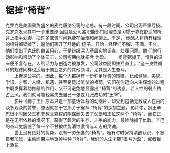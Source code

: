 # 锯掉“椅背”
克罗克是美国颇负盛名的麦克唐纳公司的老总。有一段时间，公司出现严重亏损。克罗克发现其中一个重要原 因就是公司各职能部门经理总是习惯于靠在舒适的椅背上指手划脚，把许多宝贵时间耗费在抽烟和闲聊上。于是， 他派人将所有经理的椅背都锯掉了，逼他们离开了舒适的 椅子。开始，经理们不解、不满。不久，他们悟出了克氏的良苦用心，于是纷纷深入基层实地调查、处理问题。他 们的行动影响和带动了全体员工，公司短期内就扭亏 为盈。 
　　椅背锯掉了，惰性的温床便不复存在，人的活力与创造力被激发，公司效益随即扶摇直上。"这一良性循环的规律同样也适用于商业之外的其他领域，尤其是人生奋斗。  
　　上帝是公平的。因此，每个人都拥有一份弥足珍贵的馈赠。比如健康、美貌、学识、才智、人缘、机遇，甚至是足以倚仗的祖荫，它们在你迈向人生辉煌的过程中既发挥着助推器的作用，又不可避免地显露出 "椅背"的诱惑。若人性的弱点稍占上风，我们就可能轻易失去自己一张或几张成功的"王牌"。  
　　影片《狮子王》原本只是一部童话体裁的动画片，却受到包括无数成人在内的众多观众的赞誉，原因就在于它那关于锯掉 "椅背"的深刻主题。影片中，狮王辛巴很小时因父王死于叔父篡权的阴谋而失去了父爱和王位这两个 "椅背"，而它正是在无所依赖的境况下，获得了超常的生存、斗争的能力，最终除掉了仇敌。辛巴的奋斗史震憾了每一个不甘被优势消蚀激情与斗志的灵魂。  
　　世上没有绝对的优势，没有一劳永逸的"椅背"。唯有时时保持清醒认识，不忘自我加压，主动而果决地锯掉种种 "椅背"，我们的人生才能"扭亏为盈"，或者锦上添花。
  